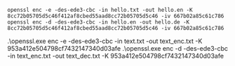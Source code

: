 ```angular2html
openssl enc -e -des-ede3-cbc -in hello.txt -out hello.en -K 8cc72b05705d5c46f412af8cbed55aad8cc72b05705d5c46 -iv 667b02a85c61c786
openssl enc -d -des-ede3-cbc -in hello.en -out hello.de -K 8cc72b05705d5c46f412af8cbed55aad8cc72b05705d5c46 -iv 667b02a85c61c786
```

.\openssl.exe enc -e -des-ede3-cbc -in text.txt -out text_enc.txt -K 953a412e504798cf7432147340d03afe
.\openssl.exe enc -d -des-ede3-cbc -in text_enc.txt -out text_dec.txt -K 953a412e504798cf7432147340d03afe
